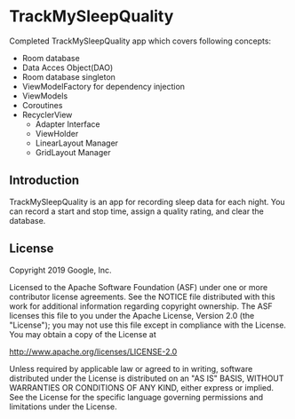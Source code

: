 TrackMySleepQuality
===================

Completed TrackMySleepQuality app which covers following concepts: 
- Room database
- Data Acces Object(DAO)
- Room database singleton
- ViewModelFactory for dependency injection
- ViewModels
- Coroutines
- RecyclerView
  - Adapter Interface
  - ViewHolder
  - LinearLayout Manager
  - GridLayout Manager

Introduction
------------

TrackMySleepQuality is an app for recording sleep data for each night. 
You can record a start and stop time, assign a quality rating, and clear the database. 



License
-------

Copyright 2019 Google, Inc.

Licensed to the Apache Software Foundation (ASF) under one or more contributor
license agreements.  See the NOTICE file distributed with this work for
additional information regarding copyright ownership.  The ASF licenses this
file to you under the Apache License, Version 2.0 (the "License"); you may not
use this file except in compliance with the License.  You may obtain a copy of
the License at

  http://www.apache.org/licenses/LICENSE-2.0

Unless required by applicable law or agreed to in writing, software
distributed under the License is distributed on an "AS IS" BASIS, WITHOUT
WARRANTIES OR CONDITIONS OF ANY KIND, either express or implied.  See the
License for the specific language governing permissions and limitations under
the License.
